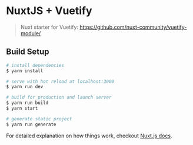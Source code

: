 # NuxtJS + Vuetify

> Nuxt starter for Vuetify: https://github.com/nuxt-community/vuetify-module/

## Build Setup

```bash
# install dependencies
$ yarn install

# serve with hot reload at localhost:3000
$ yarn run dev

# build for production and launch server
$ yarn run build
$ yarn start

# generate static project
$ yarn run generate
```

For detailed explanation on how things work, checkout [Nuxt.js docs](https://nuxtjs.org).
